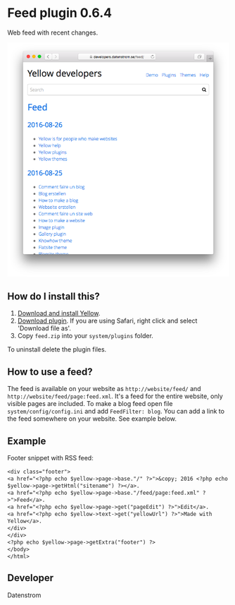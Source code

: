 Feed plugin 0.6.4
=================
Web feed with recent changes.

<p align="center"><img src="feed-screenshot.png?raw=true" alt="Screenshot"></p>

## How do I install this?

1. [Download and install Yellow](https://github.com/datenstrom/yellow/).
2. [Download plugin](https://github.com/datenstrom/yellow-plugins/raw/master/zip/feed.zip). If you are using Safari, right click and select 'Download file as'.
3. Copy `feed.zip` into your `system/plugins` folder.

To uninstall delete the plugin files.

## How to use a feed?

The feed is available on your website as `http://website/feed/` and `http://website/feed/page:feed.xml`. It's a feed for the entire website, only visible pages are included. To make a blog feed open file `system/config/config.ini` and add `FeedFilter: blog`. You can add a link to the feed somewhere on your website. See example below.
 
## Example

Footer snippet with RSS feed:

    <div class="footer">
    <a href="<?php echo $yellow->page->base."/" ?>">&copy; 2016 <?php echo $yellow->page->getHtml("sitename") ?></a>.
    <a href="<?php echo $yellow->page->base."/feed/page:feed.xml" ?>">Feed</a>. 
    <a href="<?php echo $yellow->page->get("pageEdit") ?>">Edit</a>.
    <a href="<?php echo $yellow->text->get("yellowUrl") ?>">Made with Yellow</a>.
    </div>
    </div>
    <?php echo $yellow->page->getExtra("footer") ?>
    </body>
    </html>

## Developer

Datenstrom
